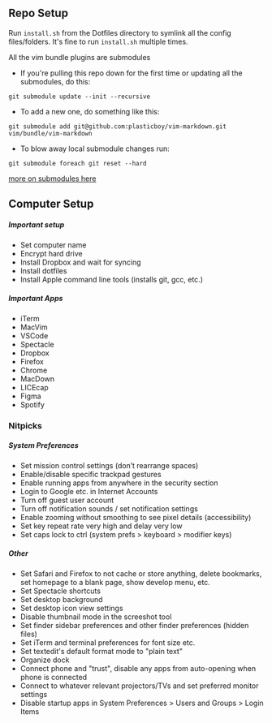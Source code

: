 ## Repo Setup

Run `install.sh` from the Dotfiles directory to symlink all the config files/folders. It's fine to run `install.sh` multiple times.

All the vim bundle plugins are submodules

* If you're pulling this repo down for the first time or updating all the submodules, do this:
```
git submodule update --init --recursive
```

* To add a new one, do something like this:
```
git submodule add git@github.com:plasticboy/vim-markdown.git vim/bundle/vim-markdown
```

* To blow away local submodule changes run:

```
git submodule foreach git reset --hard
```

[more on submodules here](http://stackoverflow.com/questions/3796927/how-to-git-clone-including-submodules)

## Computer Setup

##### Important setup

- Set computer name
- Encrypt hard drive
- Install Dropbox and wait for syncing
- Install dotfiles
- Install Apple command line tools (installs git, gcc, etc.)

##### Important Apps
- iTerm
- MacVim
- VSCode
- Spectacle
- Dropbox
- Firefox
- Chrome
- MacDown
- LICEcap
- Figma
- Spotify

### Nitpicks

##### System Preferences
- Set mission control settings (don’t rearrange spaces)
- Enable/disable specific trackpad gestures
- Enable running apps from anywhere in the security section
- Login to Google etc. in Internet Accounts
- Turn off guest user account
- Turn off notification sounds / set notification settings
- Enable zooming without smoothing to see pixel details (accessibility)
- Set key repeat rate very high and delay very low
- Set caps lock to ctrl (system prefs > keyboard > modifier keys)

##### Other
- Set Safari and Firefox to not cache or store anything, delete bookmarks, set homepage to a blank page, show develop menu, etc.
- Set Spectacle shortcuts
- Set desktop background
- Set desktop icon view settings
- Disable thumbnail mode in the screeshot tool
- Set finder sidebar preferences and other finder preferences (hidden files)
- Set iTerm and terminal preferences for font size etc.
- Set textedit's default format mode to "plain text"
- Organize dock
- Connect phone and "trust", disable any apps from auto-opening when phone is connected
- Connect to whatever relevant projectors/TVs and set preferred monitor settings
- Disable startup apps in System Preferences > Users and Groups > Login Items
